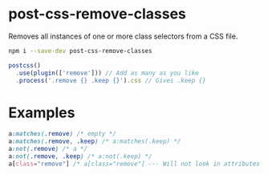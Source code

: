 # post-css-remove-classes

Removes all instances of one or more class selectors from a CSS file.

```bash
npm i --save-dev post-css-remove-classes
```

```js
postcss()
  .use(plugin(['remove'])) // Add as many as you like
  .process('.remove {} .keep {}').css // Gives .keep {}
```

# Examples
```css
a:matches(.remove) /* empty */
a:matches(.remove, .keep) /* a:matches(.keep) */
a:not(.remove) /* a */
a:not(.remove, .keep) /* a:not(.keep) */
a[class="remove"] /* a[class="remove"] --- Will not look in attributes */
```
